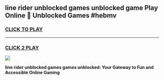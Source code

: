 
## line rider unblocked games unblocked game Play Online 👋 Unblocked Games #hebmv
<h3>
<a href="https://premium.freeplayer.one?title=line_rider_unblocked_games&ref=21F">CLICK TO PLAY</a></h3>
<hr>

<h3>
<a href="https://premium.freeplayer.one?title=line_rider_unblocked_games&ref=21F">CLICK 2 PLAY</a>
  
</h3>

<a href="https://premium.freeplayer.one?title=line_rider_unblocked_games&ref=21F/"><img src="https://clearcache.store/games.png"></a>


**line rider unblocked games games unblocked: Your Gateway to Fun and Accessible Online Gaming**
